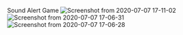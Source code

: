 Sound Alert Game
![Screenshot from 2020-07-07 17-11-02](https://user-images.githubusercontent.com/62255672/86775339-ee00f180-c074-11ea-8f06-083542f2554f.png)
![Screenshot from 2020-07-07 17-06-31](https://user-images.githubusercontent.com/62255672/86775353-f0fbe200-c074-11ea-8f27-c9e1c6bd0efe.png)
![Screenshot from 2020-07-07 17-06-28](https://user-images.githubusercontent.com/62255672/86775363-f2c5a580-c074-11ea-9302-8ee6b4ba0879.png)


